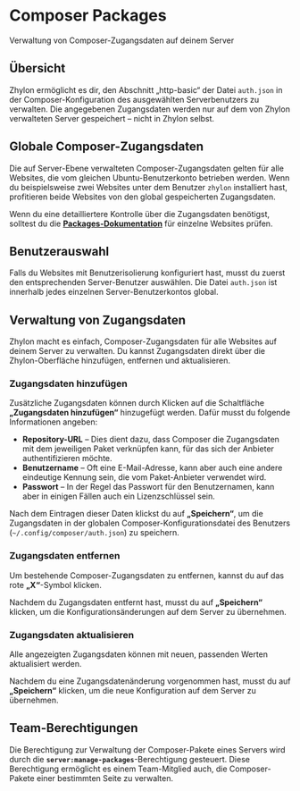 # Composer Packages

Verwaltung von Composer-Zugangsdaten auf deinem Server


## Übersicht

Zhylon ermöglicht es dir, den Abschnitt „http-basic“ der Datei `auth.json` in der Composer-Konfiguration des ausgewählten Serverbenutzers zu verwalten.
Die angegebenen Zugangsdaten werden nur auf dem von Zhylon verwalteten Server gespeichert – nicht in Zhylon selbst.


## Globale Composer-Zugangsdaten

Die auf Server-Ebene verwalteten Composer-Zugangsdaten gelten für alle Websites, die vom gleichen Ubuntu-Benutzerkonto betrieben werden.
Wenn du beispielsweise zwei Websites unter dem Benutzer `zhylon` installiert hast, profitieren beide Websites von den global gespeicherten Zugangsdaten.

Wenn du eine detailliertere Kontrolle über die Zugangsdaten benötigst, solltest du die [**Packages-Dokumentation**](../sites/packages) für einzelne Websites prüfen.


## Benutzerauswahl

Falls du Websites mit Benutzerisolierung konfiguriert hast, musst du zuerst den entsprechenden Server-Benutzer auswählen.
Die Datei `auth.json` ist innerhalb jedes einzelnen Server-Benutzerkontos global.


## Verwaltung von Zugangsdaten

Zhylon macht es einfach, Composer-Zugangsdaten für alle Websites auf deinem Server zu verwalten.
Du kannst Zugangsdaten direkt über die Zhylon-Oberfläche hinzufügen, entfernen und aktualisieren.


### Zugangsdaten hinzufügen

Zusätzliche Zugangsdaten können durch Klicken auf die Schaltfläche **„Zugangsdaten hinzufügen“** hinzugefügt werden.
Dafür musst du folgende Informationen angeben:

- **Repository-URL** – Dies dient dazu, dass Composer die Zugangsdaten mit dem jeweiligen Paket verknüpfen kann, für das sich der Anbieter authentifizieren möchte.
- **Benutzername** – Oft eine E-Mail-Adresse, kann aber auch eine andere eindeutige Kennung sein, die vom Paket-Anbieter verwendet wird.
- **Passwort** – In der Regel das Passwort für den Benutzernamen, kann aber in einigen Fällen auch ein Lizenzschlüssel sein.

Nach dem Eintragen dieser Daten klickst du auf **„Speichern“**, um die Zugangsdaten in der globalen Composer-Konfigurationsdatei des Benutzers
(`~/.config/composer/auth.json`) zu speichern.


### Zugangsdaten entfernen

Um bestehende Composer-Zugangsdaten zu entfernen, kannst du auf das rote **„X“**-Symbol klicken.

Nachdem du Zugangsdaten entfernt hast, musst du auf **„Speichern“** klicken, um die Konfigurationsänderungen auf dem Server zu übernehmen.


### Zugangsdaten aktualisieren

Alle angezeigten Zugangsdaten können mit neuen, passenden Werten aktualisiert werden.

Nachdem du eine Zugangsdatenänderung vorgenommen hast, musst du auf **„Speichern“** klicken, um die neue Konfiguration auf dem Server zu übernehmen.


## Team-Berechtigungen

Die Berechtigung zur Verwaltung der Composer-Pakete eines Servers wird durch die **`server:manage-packages`**-Berechtigung gesteuert.
Diese Berechtigung ermöglicht es einem Team-Mitglied auch, die Composer-Pakete einer bestimmten Seite zu verwalten.

